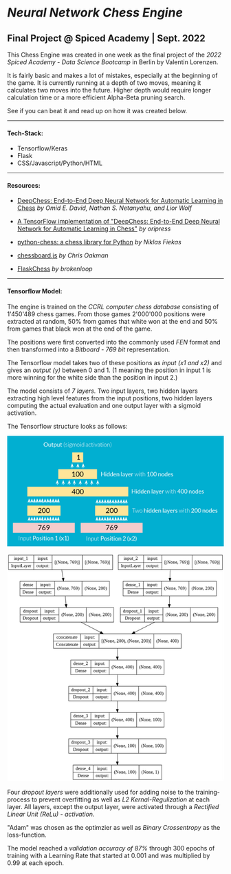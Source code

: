 # *Neural Network Chess Engine*
## Final Project @ Spiced Academy | Sept. 2022

This Chess Engine was created in one week as the final project of the *2022 Spiced Academy - Data Science Bootcamp* in Berlin by Valentin Lorenzen.

It is fairly basic and makes a lot of mistakes, especially at the beginning of the game. It is currently running at a depth of two moves, meaning it calculates two moves into the future. Higher depth would require longer calculation time or a more efficient Alpha-Beta pruning search.

See if you can beat it and read up on how it was created below. 

---

#### Tech-Stack:

- Tensorflow/Keras
- Flask
- CSS/Javascript/Python/HTML

---

#### Resources:
* [DeepChess: End-to-End Deep Neural Network for Automatic Learning in Chess](https://www.cs.tau.ac.il/~wolf/papers/deepchess.pdf)
*by Omid E. David, Nathan S. Netanyahu, and Lior Wolf*

* [A TensorFlow implementation of "DeepChess: End-to-End Deep Neural Network for Automatic Learning in Chess"](https://github.com/oripress/DeepChess)
*by oripress*

* [python-chess: a chess library for Python](https://python-chess.readthedocs.io/)
*by Niklas Fiekas*

* [chessboard.js](https://chessboardjs.com/)
*by Chris Oakman*

* [FlaskChess](https://github.com/brokenloop/FlaskChess/)
*by brokenloop*

---

#### Tensorflow Model:
The engine is trained on the *CCRL computer chess database* consisting of 1'450'489 chess games. From those games 2'000'000 positions were extracted at random, 50% from games that white won at the end and 50% from games that black won at the end of the game.

The positions were first converted into the commonly used *FEN* format and then transformed into a *Bitboard - 769 bit* representation.

The Tensorflow model takes two of these positions as *input (x1 and x2)* and gives an *output (y)* between 0 and 1.
(1 meaning the position in input 1 is more winning for the white side than the position in input 2.)

The model consists of *7 layers.* Two input layers, two hidden layers extracting high level features from the input positions, two hidden layers computing the actual evaluation and one output layer with a sigmoid activation.

The Tensorflow structure looks as follows:

![tensorflow-model1](img/model_structure1.png)

![tensorflow-model1](img/model_structure2.png)

Four *dropout layers* were additionally used for adding noise to the training-process to prevent overfitting as well as *L2 Kernal-Regulization* at each layer. All layers, except the output layer, were activated through a *Rectified Linear Unit (ReLu) - activation.*

"Adam" was chosen as the optimzier as well as *Binary Crossentropy* as the loss-function.

The model reached a *validation accuracy of 87%* through 300 epochs of training with a Learning Rate that started at 0.001 and was multiplied by 0.99 at each epoch.
